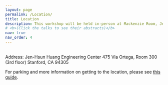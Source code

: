 ```yaml
---
layout: page
permalink: /Location/
title: Location
description: This workshop will be held in-person at Mackenzie Room, Jen-Hsun Huang Engineering Center, Stanford University. 
# <b>(Click the talks to see their abstracts)</b>
nav: true
nav_order: 4
---
```

<br>
Address: Jen-Hsun Huang Engineering Center
475 Via Ortega, Room 300 (3rd floor)
Stanford, CA 94305

For parking and more information on getting to the location, please see [this guide](https://docs.google.com/forms/d/e/1FAIpQLSeAmUq7h2VRTySdQvZpqdoPwuScBLLe10jf7y9FluxFvbr4QQ/viewform?usp=header).

